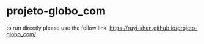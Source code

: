 # projeto-globo_com
to run directly please use the follow link: https://ruyi-shen.github.io/projeto-globo_com/
